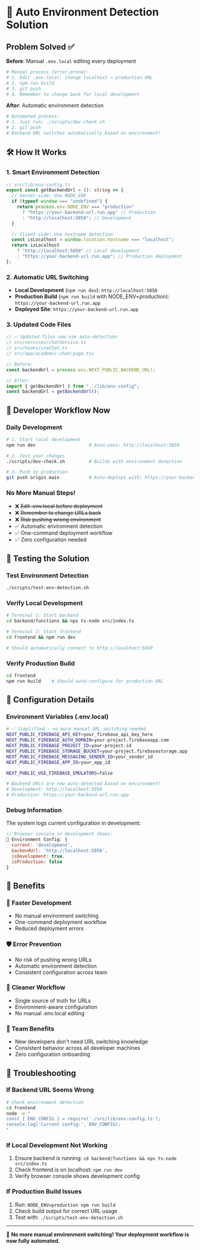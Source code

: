 # 🔄 Auto Environment Detection Solution

## Problem Solved ✅

**Before**: Manual `.env.local` editing every deployment

```bash
# Manual process (error-prone):
# 1. Edit .env.local: change localhost → production URL
# 2. npm run build
# 3. git push
# 4. Remember to change back for local development
```

**After**: Automatic environment detection

```bash
# Automated process:
# 1. Just run: ./scripts/dev-check.sh
# 2. git push
# Backend URL switches automatically based on environment!
```

## 🛠️ How It Works

### 1. Smart Environment Detection

```typescript
// src/lib/env-config.ts
export const getBackendUrl = (): string => {
  // Server-side: Use NODE_ENV
  if (typeof window === "undefined") {
    return process.env.NODE_ENV === "production"
      ? "https://your-backend-url.run.app" // Production
      : "http://localhost:5050"; // Development
  }

  // Client-side: Use hostname detection
  const isLocalhost = window.location.hostname === "localhost";
  return isLocalhost
    ? "http://localhost:5050" // Local development
    : "https://your-backend-url.run.app"; // Production deployment
};
```

### 2. Automatic URL Switching

- **Local Development** (`npm run dev`): `http://localhost:5050`
- **Production Build** (`npm run build` with NODE_ENV=production): `https://your-backend-url.run.app`
- **Deployed Site**: `https://your-backend-url.run.app`

### 3. Updated Code Files

```typescript
// ✅ Updated files now use auto-detection:
// src/services/chatService.ts
// src/hooks/useChat.ts
// src/app/academic-chat/page.tsx

// Before:
const backendUrl = process.env.NEXT_PUBLIC_BACKEND_URL!;

// After:
import { getBackendUrl } from "../lib/env-config";
const backendUrl = getBackendUrl();
```

## 🚀 Developer Workflow Now

### Daily Development

```bash
# 1. Start local development
npm run dev                    # Auto-uses: http://localhost:5050

# 2. Test your changes
./scripts/dev-check.sh         # Builds with environment detection

# 3. Push to production
git push origin main           # Auto-deploys with: https://your-backend-url.run.app
```

### No More Manual Steps!

- ❌ ~~Edit .env.local before deployment~~
- ❌ ~~Remember to change URLs back~~
- ❌ ~~Risk pushing wrong environment~~
- ✅ Automatic environment detection
- ✅ One-command deployment workflow
- ✅ Zero configuration needed

## 🧪 Testing the Solution

### Test Environment Detection

```bash
./scripts/test-env-detection.sh
```

### Verify Local Development

```bash
# Terminal 1: Start backend
cd backend/functions && npx ts-node src/index.ts

# Terminal 2: Start frontend
cd frontend && npm run dev

# Should automatically connect to http://localhost:5050
```

### Verify Production Build

```bash
cd frontend
npm run build    # Should auto-configure for production URL
```

## 🔧 Configuration Details

### Environment Variables (.env.local)

```bash
# ✅ Simplified - no more manual URL switching needed
NEXT_PUBLIC_FIREBASE_API_KEY=your_firebase_api_key_here
NEXT_PUBLIC_FIREBASE_AUTH_DOMAIN=your-project.firebaseapp.com
NEXT_PUBLIC_FIREBASE_PROJECT_ID=your-project-id
NEXT_PUBLIC_FIREBASE_STORAGE_BUCKET=your-project.firebasestorage.app
NEXT_PUBLIC_FIREBASE_MESSAGING_SENDER_ID=your_sender_id
NEXT_PUBLIC_FIREBASE_APP_ID=your_app_id

NEXT_PUBLIC_USE_FIREBASE_EMULATORS=false

# Backend URLs are now auto-detected based on environment!
# Development: http://localhost:5050
# Production: https://your-backend-url.run.app
```

### Debug Information

The system logs current configuration in development:

```javascript
// Browser console in development shows:
🔧 Environment Config: {
  current: 'development',
  backendUrl: 'http://localhost:5050',
  isDevelopment: true,
  isProduction: false
}
```

## 🎯 Benefits

### 🚀 **Faster Development**

- No manual environment switching
- One-command deployment workflow
- Reduced deployment errors

### 🛡️ **Error Prevention**

- No risk of pushing wrong URLs
- Automatic environment detection
- Consistent configuration across team

### 🧹 **Cleaner Workflow**

- Single source of truth for URLs
- Environment-aware configuration
- No manual .env.local editing

### 👥 **Team Benefits**

- New developers don't need URL switching knowledge
- Consistent behavior across all developer machines
- Zero configuration onboarding

## 🚨 Troubleshooting

### If Backend URL Seems Wrong

```bash
# Check environment detection
cd frontend
node -e "
const { ENV_CONFIG } = require('./src/lib/env-config.ts');
console.log('Current config:', ENV_CONFIG);
"
```

### If Local Development Not Working

1. Ensure backend is running: `cd backend/functions && npx ts-node src/index.ts`
2. Check frontend is on localhost: `npm run dev`
3. Verify browser console shows development config

### If Production Build Issues

1. Run: `NODE_ENV=production npm run build`
2. Check build output for correct URL usage
3. Test with: `./scripts/test-env-detection.sh`

---

🎉 **No more manual environment switching! Your deployment workflow is now fully automated.**
